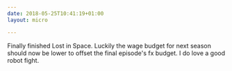 ```yaml
---
date: 2018-05-25T10:41:19+01:00
layout: micro

---
```


Finally finished Lost in Space. Luckily the wage budget for next season should now be lower to offset the final episode's fx budget. I do love a good robot fight.
